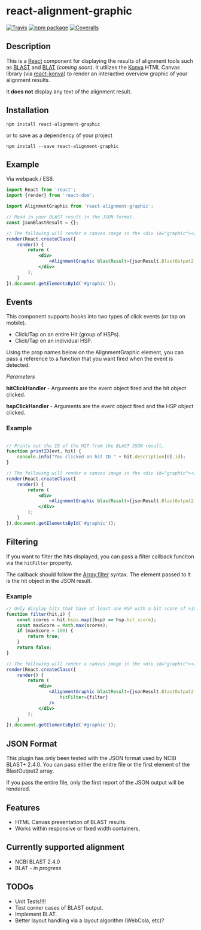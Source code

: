 # react-alignment-graphic

[![Travis][build-badge]][build]
[![npm package][npm-badge]][npm]
[![Coveralls][coveralls-badge]][coveralls]

## Description

This is a [React](http://facebook.github.io/react/) component for displaying the results of alignment tools such
as [BLAST](http://blast.ncbi.nlm.nih.gov/Blast.cgi) and [BLAT](http://genome.ucsc.edu/cgi-bin/hgBlat) (*coming soon*).
It utilizes the [Konva](https://konvajs.github.io/) HTML Canvas library (via [react-konva](https://github.com/lavrton/react-konva))
to render an interactive overview graphic of your alignment results.

It **does not** display any text of the alignment result.

## Installation

```
npm install react-alignment-graphic
```
or to save as a dependency of your project
```
npm install --save react-alignment-graphic
```

## Example

Via webpack / ES6.

```jsx
import React from 'react';
import {render} from 'react-dom';

import AlignmentGraphic from 'react-alignment-graphic';

// Read in your BLAST result in the JSON format.
const jsonBlastResult = {};

// The following will render a canvas image in the <div id="graphic"></div> element.
render(React.createClass({
    render() {
        return (
            <div>
                <AlignmentGraphic blastResult={jsonResult.BlastOutput2[0]} />
            </div>
        );
    }
}),document.getElementsById('#graphic'));
```
## Events

This component supports hooks into two types of click events (or tap on mobile).

* Click/Tap on an entire Hit (group of HSPs).
* Click/Tap on an individual HSP.

Using the prop names below on the AlignmentGraphic element, you can pass a
reference to a function that you want fired when the event is detected.

*Parameters*

**hitClickHandler** - Arguments are the event object fired and the hit object clicked.

**hspClickHandler** - Arguments are the event object fired and the HSP object clicked.

### Example

```jsx

// Prints out the ID of the HIT from the BLAST JSON result.
function printID(evt, hit) {
    console.info("You clicked on hit ID " + hit.description[0].id);
}

// The following will render a canvas image in the <div id="graphic"></div> element.
render(React.createClass({
    render() {
        return (
            <div>
                <AlignmentGraphic blastResult={jsonResult.BlastOutput2[0]} hitClickHandler={printID}/>
            </div>
        );
    }
}),document.getElementsById('#graphic'));
```

## Filtering

If you want to filter the hits displayed, you can pass a filter callback funciton via the 
`hitFilter` property.

The callback should follow the [Array.filter](https://developer.mozilla.org/en-US/docs/Web/JavaScript/Reference/Global_Objects/Array/filter)
syntax.  The element passed to it is the hit object in the JSON result.

### Example
```jsx
// Only display hits that have at least one HSP with a bit score of >100
function filter(hit,i) {
    const scores = hit.hsps.map((hsp) => hsp.bit_score);
    const maxScore = Math.max(scores);
    if (maxScore > 100) {
        return true;
    }
    return false;
}

// The following will render a canvas image in the <div id="graphic"></div> element.
render(React.createClass({
    render() {
        return (
            <div>
                <AlignmentGraphic blastResult={jsonResult.BlastOutput2[0]}
                    hitFilter={filter}
                />
            </div>
        );
    }
}),document.getElementsById('#graphic'));
```

## JSON Format

This plugin has only been tested with the JSON format used by NCBI BLAST+ 2.4.0.
You can pass either the enitre file or the first element of the BlastOutput2 array.

If you pass the entire file, only the first report of the JSON output will be rendered.

## Features

* HTML Canvas presentation of BLAST results.
* Works within responsive or fixed width containers.

## Currently supported alignment 

* NCBI BLAST 2.4.0
* BLAT - *in progress*

## TODOs

* Unit Tests!!!!
* Test corner cases of BLAST output.
* Implement BLAT.
* Better layout handling via a layout algorithm (WebCola, etc)?

[build-badge]: https://img.shields.io/travis/user/repo/master.png?style=flat-square
[build]: https://travis-ci.org/user/repo

[npm-badge]: https://img.shields.io/npm/v/npm-package.png?style=flat-square
[npm]: https://www.npmjs.org/package/npm-package

[coveralls-badge]: https://img.shields.io/coveralls/user/repo/master.png?style=flat-square
[coveralls]: https://coveralls.io/github/user/repo
